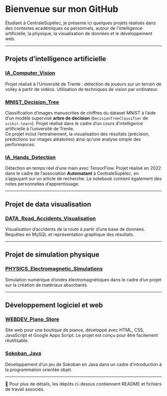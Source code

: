 # Bienvenue sur mon GitHub

Étudiant à CentraleSupélec, je présente ici quelques projets réalisés dans des contextes académiques ou personnels, autour de l’intelligence artificielle, la physique, la visualisation de données et le développement web.

---

## Projets d’intelligence artificielle

### [IA_Computer_Vision](https://github.com/etienne-bnd/IA_Computer_Vision)
Projet réalisé à l’Université de Trente : détection de joueurs sur un terrain de volley à partir de vidéos. Utilisation de techniques de vision par ordinateur.


### [MNIST_Decision_Tree](https://github.com/etienne-bnd/mnist_decision_tree)  
Classification d’images manuscrites de chiffres du dataset MNIST à l’aide d’un modèle supervisé **arbre de décision** (`DecisionTreeClassifier` de `scikit-learn`). Projet réalisé dans le cadre d’un cours d’intelligence artificielle à l’université de Trente.  
Ce projet inclut l’entraînement, la visualisation des résultats (précision, prédictions sur images aléatoires) ainsi qu’une analyse simple des performances.

### [IA_Hands_Detection](https://github.com/etienne-bnd/IA_Hands_Detection)
Détection en temps réel d’une main avec TensorFlow. Projet réalisé en 2022 dans le cadre de l’association **Automatant** à CentraleSupélec, en s’appuyant sur un article de recherche. Le notebook contient également des notes personnelles d’apprentissage.

---

## Projet de data visualisation

### [DATA_Road_Accidents_Visualisation](https://github.com/etienne-bnd/DATA_Road_Accidents_Visualisation)
Visualisation d’accidents de la route à partir d’une base de données. Requêtes en MySQL et représentation graphique des résultats.

---

## Projet de simulation physique

### [PHYSICS_Electromagnetic_Simulations](https://github.com/etienne-bnd/PHYSICS_Electromagnetic_Simulations)
Simulation numérique d’ondes électromagnétiques dans le cadre d’un projet sur la création de matériaux absorbants.

---

## Développement logiciel et web

### [WEBDEV_Piano_Store](https://github.com/etienne-bnd/WEBDEV_Piano_Store)
Site web pour une boutique de pianos, développé avec HTML, CSS, JavaScript et Google Apps Script. Le projet est conçu pour être facilement réutilisable.

### [Sokoban_Java](https://github.com/etienne-bnd/Sokoban_Java)
Développement d’un jeu de Sokoban en Java dans un cadre d’introduction à la programmation orientée objet.

---

📌 Pour plus de détails, les dépôts ci-dessus contiennent README et fichiers de travail associés.

